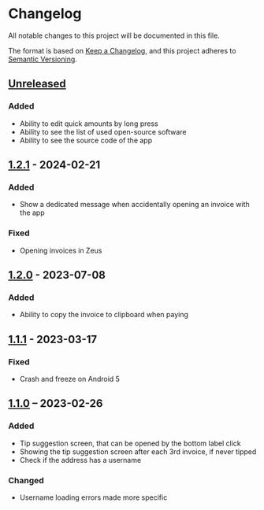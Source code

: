 # Changelog

All notable changes to this project will be documented in this file.

The format is based on [Keep a Changelog](https://keepachangelog.com/en/1.0.0/),
and this project adheres to [Semantic Versioning](https://semver.org/spec/v2.0.0.html).

## [Unreleased]

### Added
- Ability to edit quick amounts by long press
- Ability to see the list of used open-source software
- Ability to see the source code of the app

## [1.2.1] - 2024-02-21

### Added
- Show a dedicated message when accidentally opening an invoice with the app

### Fixed
- Opening invoices in Zeus

## [1.2.0] - 2023-07-08

### Added
- Ability to copy the invoice to clipboard when paying

## [1.1.1] - 2023-03-17

### Fixed
- Crash and freeze on Android 5

## [1.1.0] – 2023-02-26

### Added
- Tip suggestion screen, that can be opened by the bottom label click
- Showing the tip suggestion screen after each 3rd invoice, if never tipped
- Check if the address has a username

### Changed
- Username loading errors made more specific

[Unreleased]: https://github.com/Radiokot/ln-addr-to-invoice/compare/1.2.1(5)...HEAD
[1.2.1]: https://github.com/Radiokot/ln-addr-to-invoice/compare/1.2.0(4)...1.2.1(5)
[1.2.0]: https://github.com/Radiokot/ln-addr-to-invoice/compare/1.1.1(3)...1.2.0(4)
[1.1.1]: https://github.com/Radiokot/ln-addr-to-invoice/compare/1.1.0(2)...1.1.1(3)
[1.1.0]: https://github.com/Radiokot/ln-addr-to-invoice/compare/1.0.0(1)...1.1.0(2)
